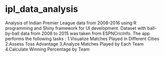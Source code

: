 # ipl_data_analysis
Analysis of Indian Premier League data from 2008-2016 using R programming and Shiny framework for UI development.
Dataset with ball-by-ball data from 2008 to 2015 was taken from ESPNCricInfo.
The app performs the following tasks :
  1.Visualize Matches Played in Different Cities
  2.Assess Toss Advantage
  3.Analyze Matches Played by Each Team
  4.Calculate Winning Percentage by Team
